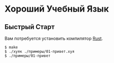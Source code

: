 # Хороший Учебный Язык

## Быстрый Старт

Вам потребуется установить компилятор [Rust](https://www.rust-lang.org/).

```console
$ make
$ ./хуяк ./примеры/01-привет.хуя
$ ./примеры/01-привет
```
